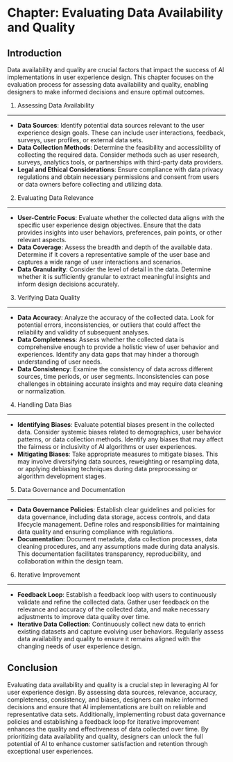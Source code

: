 Chapter: Evaluating Data Availability and Quality
=================================================

Introduction
------------

Data availability and quality are crucial factors that impact the success of AI implementations in user experience design. This chapter focuses on the evaluation process for assessing data availability and quality, enabling designers to make informed decisions and ensure optimal outcomes.

1. Assessing Data Availability
------------------------------

* **Data Sources**: Identify potential data sources relevant to the user experience design goals. These can include user interactions, feedback, surveys, user profiles, or external data sets.
* **Data Collection Methods**: Determine the feasibility and accessibility of collecting the required data. Consider methods such as user research, surveys, analytics tools, or partnerships with third-party data providers.
* **Legal and Ethical Considerations**: Ensure compliance with data privacy regulations and obtain necessary permissions and consent from users or data owners before collecting and utilizing data.

2. Evaluating Data Relevance
----------------------------

* **User-Centric Focus**: Evaluate whether the collected data aligns with the specific user experience design objectives. Ensure that the data provides insights into user behaviors, preferences, pain points, or other relevant aspects.
* **Data Coverage**: Assess the breadth and depth of the available data. Determine if it covers a representative sample of the user base and captures a wide range of user interactions and scenarios.
* **Data Granularity**: Consider the level of detail in the data. Determine whether it is sufficiently granular to extract meaningful insights and inform design decisions accurately.

3. Verifying Data Quality
-------------------------

* **Data Accuracy**: Analyze the accuracy of the collected data. Look for potential errors, inconsistencies, or outliers that could affect the reliability and validity of subsequent analyses.
* **Data Completeness**: Assess whether the collected data is comprehensive enough to provide a holistic view of user behavior and experiences. Identify any data gaps that may hinder a thorough understanding of user needs.
* **Data Consistency**: Examine the consistency of data across different sources, time periods, or user segments. Inconsistencies can pose challenges in obtaining accurate insights and may require data cleaning or normalization.

4. Handling Data Bias
---------------------

* **Identifying Biases**: Evaluate potential biases present in the collected data. Consider systemic biases related to demographics, user behavior patterns, or data collection methods. Identify any biases that may affect the fairness or inclusivity of AI algorithms or user experiences.
* **Mitigating Biases**: Take appropriate measures to mitigate biases. This may involve diversifying data sources, reweighting or resampling data, or applying debiasing techniques during data preprocessing or algorithm development stages.

5. Data Governance and Documentation
------------------------------------

* **Data Governance Policies**: Establish clear guidelines and policies for data governance, including data storage, access controls, and data lifecycle management. Define roles and responsibilities for maintaining data quality and ensuring compliance with regulations.
* **Documentation**: Document metadata, data collection processes, data cleaning procedures, and any assumptions made during data analysis. This documentation facilitates transparency, reproducibility, and collaboration within the design team.

6. Iterative Improvement
------------------------

* **Feedback Loop**: Establish a feedback loop with users to continuously validate and refine the collected data. Gather user feedback on the relevance and accuracy of the collected data, and make necessary adjustments to improve data quality over time.
* **Iterative Data Collection**: Continuously collect new data to enrich existing datasets and capture evolving user behaviors. Regularly assess data availability and quality to ensure it remains aligned with the changing needs of user experience design.

Conclusion
----------

Evaluating data availability and quality is a crucial step in leveraging AI for user experience design. By assessing data sources, relevance, accuracy, completeness, consistency, and biases, designers can make informed decisions and ensure that AI implementations are built on reliable and representative data sets. Additionally, implementing robust data governance policies and establishing a feedback loop for iterative improvement enhances the quality and effectiveness of data collected over time. By prioritizing data availability and quality, designers can unlock the full potential of AI to enhance customer satisfaction and retention through exceptional user experiences.
